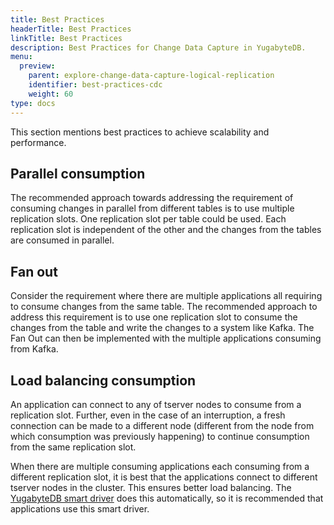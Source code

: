 ```yaml
---
title: Best Practices
headerTitle: Best Practices
linkTitle: Best Practices
description: Best Practices for Change Data Capture in YugabyteDB.
menu:
  preview:
    parent: explore-change-data-capture-logical-replication
    identifier: best-practices-cdc
    weight: 60
type: docs
---
```

This section mentions best practices to achieve scalability and performance.

## Parallel consumption
The recommended approach towards addressing the requirement of consuming changes in parallel from different tables is to use multiple replication slots. One replication slot per table could be used. Each replication slot is independent of the other and the changes from the tables are consumed in parallel.

## Fan out 
Consider the requirement where there are multiple applications all requiring to consume changes from the same table. The recommended approach to address this requirement is to use one replication slot to consume the changes from the table and write the changes to a system like Kafka. The Fan Out can then be implemented with the multiple applications consuming from Kafka.

## Load balancing consumption
An application can connect to any of tserver nodes to consume from a replication slot. Further, even in the case of an interruption, a fresh connection can be made to a different node (different from the node from which consumption was previously happening) to continue consumption from the same replication slot.

When there are multiple consuming applications each consuming from a different replication slot, it is best that the applications connect to different tserver nodes in the cluster. This ensures better load balancing. The [YugabyteDB smart driver](../../../drivers) does this automatically, so it is recommended that applications use this smart driver.
